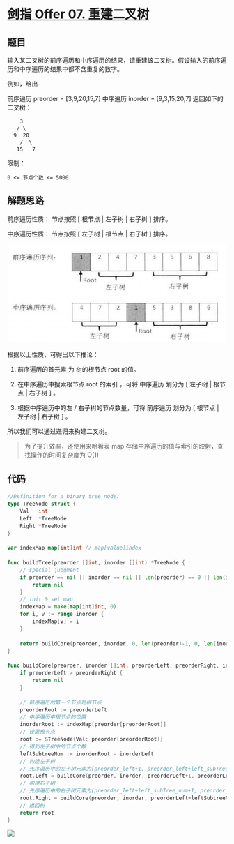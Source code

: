 # [剑指 Offer 07. 重建二叉树](https://leetcode-cn.com/problems/zhong-jian-er-cha-shu-lcof/)


## 题目

输入某二叉树的前序遍历和中序遍历的结果，请重建该二叉树。假设输入的前序遍历和中序遍历的结果中都不含重复的数字。


例如，给出

前序遍历 preorder = [3,9,20,15,7]
中序遍历 inorder = [9,3,15,20,7]
返回如下的二叉树：

```
    3
   / \
  9  20
    /  \
   15   7
```

限制：

`0 <= 节点个数 <= 5000`


## 解题思路

前序遍历性质： 节点按照 [ 根节点 | 左子树 | 右子树 ] 排序。

中序遍历性质： 节点按照 [ 左子树 | 根节点 | 右子树 ] 排序。

![](./0701.png)

根据以上性质，可得出以下推论：

1. 前序遍历的首元素 为 树的根节点 root 的值。

2. 在中序遍历中搜索根节点 root 的索引 ，可将 中序遍历 划分为 [ 左子树 | 根节点 | 右子树 ] 。

3. 根据中序遍历中的左 / 右子树的节点数量，可将 前序遍历 划分为 [ 根节点 | 左子树 | 右子树 ] 。

所以我们可以通过递归来构建二叉树。

> 为了提升效率，还使用来哈希表 map 存储中序遍历的值与索引的映射，查找操作的时间复杂度为 O(1)


## 代码

```go
//Definition for a binary tree node.
type TreeNode struct {
	Val   int
	Left  *TreeNode
	Right *TreeNode
}

var indexMap map[int]int // map[value]index

func buildTree(preorder []int, inorder []int) *TreeNode {
	// special judgment
	if preorder == nil || inorder == nil || len(preorder) == 0 || len(inorder) == 0 {
		return nil
	}
	// init & set map
	indexMap = make(map[int]int, 0)
	for i, v := range inorder {
		indexMap[v] = i
	}

	return buildCore(preorder, inorder, 0, len(preorder)-1, 0, len(inorder)-1)
}

func buildCore(preorder, inorder []int, preorderLeft, preorderRight, inorderLeft, inorderRight int) *TreeNode {
	if preorderLeft > preorderRight {
		return nil
	}

	// 前序遍历的第一个节点是根节点
	preorderRoot := preorderLeft
	// 中序遍历中根节点的位置
	inorderRoot := indexMap[preorder[preorderRoot]]
	// 设置根节点
	root := &TreeNode{Val: preorder[preorderRoot]}
	// 得到左子树中的节点个数
	leftSubtreeNum := inorderRoot - inorderLeft
	// 构建左子树
	// 先序遍历中的左子树元素为[preorder_left+1, preorder_left+left_subTree_num];中序遍历中的左子树元素为[inorder_left, inorder_root-1]
	root.Left = buildCore(preorder, inorder, preorderLeft+1, preorderLeft+leftSubtreeNum, inorderLeft, inorderRoot-1)
	// 构建右子树
	// 先序遍历中的右子树元素为[preorder_left+left_subTree_num+1, preorder_right];中序遍历中的右子树元素为[inorder_root+1, inorder_right]
	root.Right = buildCore(preorder, inorder, preorderLeft+leftSubtreeNum+1, preorderRight, inorderRoot+1, inorderRight)
	// 返回树
	return root
}
```


![](http://wesub.ifree258.top/bottomPic.png)
